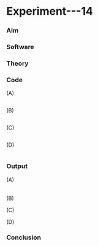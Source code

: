 # Experiment---14 

### Aim 

### Software 

### Theory 

### Code 
(A) <br> 
```
```

(B) <br> 
```
```

(C) <br> 
```
```

(D) <br> 
```
```

### Output 
(A) <br>  
![]() 

(B) <br> 
![]() 

(C) <br> 
![]() 

(D) <br> 
![]() 

### Conclusion 
